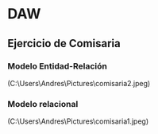 # DAW
## Ejercicio de Comisaria
### Modelo Entidad-Relación
(C:\Users\Andres\Pictures\comisaria2.jpeg)
### Modelo relacional
(C:\Users\Andres\Pictures\comisaria1.jpeg)

